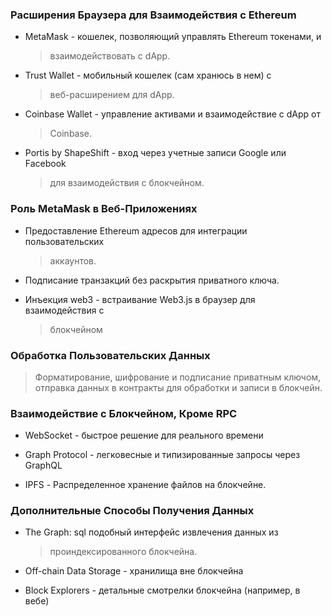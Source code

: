 ### **Расширения Браузера для Взаимодействия с Ethereum**

-   MetaMask - кошелек, позволяющий управлять Ethereum токенами, и
    > взаимодействовать с dApp.

-   Trust Wallet - мобильный кошелек (сам хранюсь в нем) с
    > веб-расширением для dApp.

-   Coinbase Wallet - управление активами и взаимодействие с dApp от
    > Coinbase.

-   Portis by ShapeShift - вход через учетные записи Google или Facebook
    > для взаимодействия с блокчейном.

### **Роль MetaMask в Веб-Приложениях**

-   Предоставление Ethereum адресов для интеграции пользовательских
    > аккаунтов.

-   Подписание транзакций без раскрытия приватного ключа.

-   Инъекция web3 - встраивание Web3.js в браузер для взаимодействия с
    > блокчейном

### **Обработка Пользовательских Данных**

> Форматирование, шифрование и подписание приватным ключом, отправка
> данных в контракты для обработки и записи в блокчейн.

### **Взаимодействие с Блокчейном, Кроме RPC**

-   WebSocket - быстрое решение для реального времени

-   Graph Protocol - легковесные и типизированные запросы через GraphQL

-   IPFS - Распределенное хранение файлов на блокчейне.

### **Дополнительные Способы Получения Данных**

-   The Graph: sql подобный интерфейс извлечения данных из
    > проиндексированного блокчейна.

-   Off-chain Data Storage - хранилища вне блокчейна

-   Block Explorers - детальные смотрелки блокчейна (например, в вебе)
